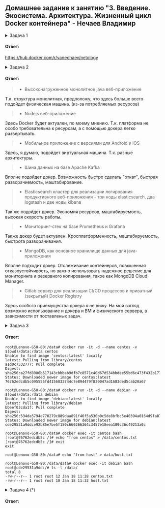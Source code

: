 ## Домашнее задание к занятию "3. Введение. Экосистема. Архитектура. Жизненный цикл Docker контейнера" - Нечаев Владимир

<details>
<summary>Задача 1</summary>

> Сценарий выполения задачи:
> 
> - создайте свой репозиторий на https://hub.docker.com;
> - выберете любой образ, который содержит веб-сервер Nginx;
> - создайте свой fork образа;
> - реализуйте функциональность:
> запуск веб-сервера в фоне с индекс-страницей, содержащей HTML-код ниже:
> ```
> <html>
> <head>
> Hey, Netology
> </head>
> <body>
> <h1>I’m DevOps Engineer!</h1>
> </body>
> </html>
> ```
> Опубликуйте созданный форк в своем репозитории и предоставьте ответ в виде ссылки на https://hub.docker.com/username_repo.

</details>

#### Ответ:

https://hub.docker.com/r/vanechaev/netology

<details>
<summary>Задача 2</summary>
  
> Посмотрите на сценарий ниже и ответьте на вопрос: "Подходит ли в этом сценарии использование Docker контейнеров или лучше подойдет виртуальная машина, физическая машина? Может быть возможны разные варианты?"
>
> Детально опишите и обоснуйте свой выбор.
>
> Сценарий:
>
> - Высоконагруженное монолитное java веб-приложение;
> - Nodejs веб-приложение;
> - Мобильное приложение c версиями для Android и iOS;
> - Шина данных на базе Apache Kafka;
> - Elasticsearch кластер для реализации логирования продуктивного веб-приложения - три ноды elasticsearch, два logstash и две ноды kibana;
> - Мониторинг-стек на базе Prometheus и Grafana;
> - MongoDB, как основное хранилище данных для java-приложения;
> - Gitlab сервер для реализации CI/CD процессов и приватный (закрытый) Docker Registry.
>
</details>

#### Ответ:

> - Высоконагруженное монолитное java веб-приложение

Т.к. структура монолитная, предположу, что здесь больше всего подойдет физическая машина. (из-за потребляемых ресурсов)

> - Nodejs веб-приложение

Здесь Docker будет актуален, по моему мнению. Т.к. платформа не особо требовательна к ресурсам, а с помощью докера легко развертывать.

> - Мобильное приложение c версиями для Android и iOS

Здесь, я думаю, подойдет виртуальная машина. Т.к. разные архитектуры.

> - Шина данных на базе Apache Kafka

Вполне подойдет докер. Возможность быстро сделать "откат", быстрая разворачиемость, маштабирование.

> - Elasticsearch кластер для реализации логирования продуктивного веб-приложения - три ноды elasticsearch, два logstash и две ноды kibana

Так же подойдет докер. Экономия ресурсов, маштабируемость, высокая скорость работы.

> - Мониторинг-стек на базе Prometheus и Grafana

Также докер будет актуален. Кросплатформенность, маштабируемость, быстрота разворачивания.

> - MongoDB, как основное хранилище данных для java-приложения

Вполне подходит докер. Отслеживание контейнеров, повышенная отказоустойчивость, но важно использовать надежное решение для мониторинга и резервного копирования, такое как MongoDB Cloud Manager.

> - Gitlab сервер для реализации CI/CD процессов и приватный (закрытый) Docker Registry

Здесь особого приемущества докера я не вижу. На мой взгляд возможно использование и докера и ВМ и физического сервера, в зависимости от поставленых задач.

<details>
<summary>Задача 3</summary>
  
> - Запустите первый контейнер из образа ***centos*** c любым тэгом в фоновом режиме, подключив папку ```/data``` из текущей рабочей директории на хостовой машине в ```/data``` контейнера;
> - Запустите второй контейнер из образа ***debian*** в фоновом режиме, подключив папку ```/data``` из текущей рабочей директории на хостовой машине в ```/data``` контейнера;
> - Подключитесь к первому контейнеру с помощью ```docker exec``` и создайте текстовый файл любого содержания в ```/data```;
> - Добавьте еще один файл в папку ```/data``` на хостовой машине;
> - Подключитесь во второй контейнер и отобразите листинг и содержание файлов в ```/data``` контейнера.
  
</details>

#### Ответ:

```
root@Lenovo-G50-80:/data# docker run -it -d --name centos -v $(pwd)/data:/data centos
Unable to find image 'centos:latest' locally
latest: Pulling from library/centos
a1d0c7532777: Pull complete 
Digest: sha256:a27fd8080b517143cbbbab9dfb7c8571c40d67d534bbdee55bd6c473f432b177
Status: Downloaded newer image for centos:latest
76762edcdb5c095555fd4156833744c7e894479f830047ad1683ded5cab20a67

root@Lenovo-G50-80:/data# docker run -it -d --name debian -v $(pwd)/data:/data debian
Unable to find image 'debian:latest' locally
latest: Pulling from library/debian
bbeef03cda1f: Pull complete 
Digest: sha256:534da5794e770279c889daa891f46f5a530b0c5de8bfbc5e40394a0164d9fa87
Status: Downloaded newer image for debian:latest
cde29531a9ddce92b85e7be5f150c660266364c3457e18eea109c36c49213a0c

root@Lenovo-G50-80:/data# docker exec -it centos bash
[root@76762edcdb5c /]# echo "from centos" > /data/centos.txt
[root@76762edcdb5c /]# exit 
exit

root@Lenovo-G50-80:/data# echo "from host" > data/host.txt

root@Lenovo-G50-80:/data/data# docker exec -it debian bash
root@cde29531a9dd:/# ls -l /data/
total 8
-rw-r--r-- 1 root root 12 Jan 18 11:28 centos.txt
-rw-r--r-- 1 root root 10 Jan 18 11:32 host.txt

```

<details>
<summary>Задача 4 (*)</summary>

> Воспроизвести практическую часть лекции самостоятельно.
>
> Соберите Docker образ с Ansible, загрузите на Docker Hub и пришлите ссылку вместе с остальными ответами к задачам.

</details>

#### Ответ:

